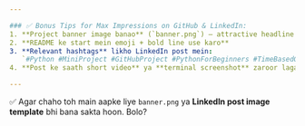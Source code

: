 ```yaml
---

### ✅ Bonus Tips for Max Impressions on GitHub & LinkedIn:
1. **Project banner image banao** (`banner.png`) — attractive headline ke saath  
2. **README ke start mein emoji + bold line use karo**  
3. **Relevant hashtags** likho LinkedIn post mein:  
   `#Python #MiniProject #GitHubProject #PythonForBeginners #TimeBasedGreeting #SmartAssistant`  
4. **Post ke saath short video** ya **terminal screenshot** zaroor lagana

---
```


✅ Agar chaho toh main aapke liye `banner.png` ya **LinkedIn post image template** bhi bana sakta hoon. Bolo?
